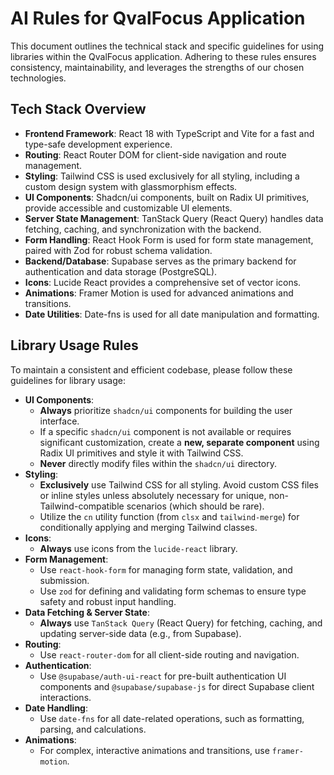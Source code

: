 # AI Rules for QvalFocus Application

This document outlines the technical stack and specific guidelines for using libraries within the QvalFocus application. Adhering to these rules ensures consistency, maintainability, and leverages the strengths of our chosen technologies.

## Tech Stack Overview

*   **Frontend Framework**: React 18 with TypeScript and Vite for a fast and type-safe development experience.
*   **Routing**: React Router DOM for client-side navigation and route management.
*   **Styling**: Tailwind CSS is used exclusively for all styling, including a custom design system with glassmorphism effects.
*   **UI Components**: Shadcn/ui components, built on Radix UI primitives, provide accessible and customizable UI elements.
*   **Server State Management**: TanStack Query (React Query) handles data fetching, caching, and synchronization with the backend.
*   **Form Handling**: React Hook Form is used for form state management, paired with Zod for robust schema validation.
*   **Backend/Database**: Supabase serves as the primary backend for authentication and data storage (PostgreSQL).
*   **Icons**: Lucide React provides a comprehensive set of vector icons.
*   **Animations**: Framer Motion is used for advanced animations and transitions.
*   **Date Utilities**: Date-fns is used for all date manipulation and formatting.

## Library Usage Rules

To maintain a consistent and efficient codebase, please follow these guidelines for library usage:

*   **UI Components**:
    *   **Always** prioritize `shadcn/ui` components for building the user interface.
    *   If a specific `shadcn/ui` component is not available or requires significant customization, create a **new, separate component** using Radix UI primitives and style it with Tailwind CSS.
    *   **Never** directly modify files within the `shadcn/ui` directory.
*   **Styling**:
    *   **Exclusively** use Tailwind CSS for all styling. Avoid custom CSS files or inline styles unless absolutely necessary for unique, non-Tailwind-compatible scenarios (which should be rare).
    *   Utilize the `cn` utility function (from `clsx` and `tailwind-merge`) for conditionally applying and merging Tailwind classes.
*   **Icons**:
    *   **Always** use icons from the `lucide-react` library.
*   **Form Management**:
    *   Use `react-hook-form` for managing form state, validation, and submission.
    *   Use `zod` for defining and validating form schemas to ensure type safety and robust input handling.
*   **Data Fetching & Server State**:
    *   **Always** use `TanStack Query` (React Query) for fetching, caching, and updating server-side data (e.g., from Supabase).
*   **Routing**:
    *   Use `react-router-dom` for all client-side routing and navigation.
*   **Authentication**:
    *   Use `@supabase/auth-ui-react` for pre-built authentication UI components and `@supabase/supabase-js` for direct Supabase client interactions.
*   **Date Handling**:
    *   Use `date-fns` for all date-related operations, such as formatting, parsing, and calculations.
*   **Animations**:
    *   For complex, interactive animations and transitions, use `framer-motion`.